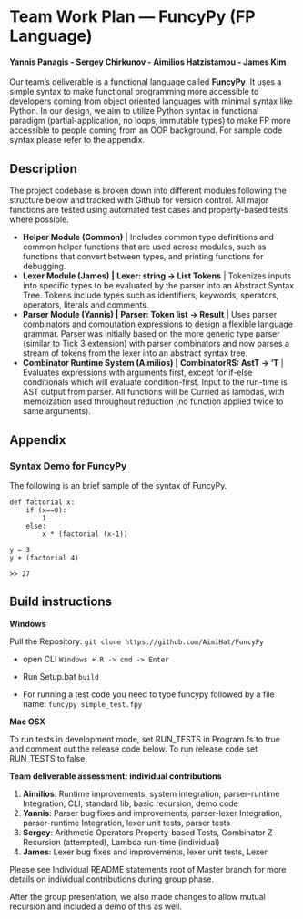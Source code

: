 # **Team Work Plan ⁠— FuncyPy (FP Language)**

#### Yannis Panagis - Sergey Chirkunov - Aimilios Hatzistamou - James Kim

Our team’s deliverable is a functional language called **FuncyPy**. It uses a simple syntax to make functional programming more accessible to developers coming from object oriented languages with minimal syntax like Python. In our design, we aim to utilize Python syntax in functional paradigm (partial-application, no loops, immutable types) to make FP more accessible to people coming from an OOP background. For sample code syntax please refer to the appendix. 

## Description

The project codebase is broken down into different modules following the structure below and tracked with Github for version control. All major functions are tested using automated test cases and property-based tests where possible.

- **Helper Module (Common)** | Includes common type definitions and common helper functions that are used across modules, such as functions that convert between types, and printing functions for debugging.
- **Lexer Module (James)** **|** **Lexer: string -> List Tokens** | Tokenizes inputs into specific types to be evaluated by the parser into an Abstract Syntax Tree. Tokens include types such as identifiers, keywords, sperators, operators, literals and comments.
- **Parser Module (Yannis) |** **Parser: Token list** **-> Result** | Uses parser combinators and computation expressions to design a flexible language grammar. Parser was initially based on the more generic type parser (similar to Tick 3 extension) with parser combinators and now parses a stream of tokens from the lexer into an abstract syntax tree.
- **Combinator Runtime System (Aimilios) |** **CombinatorRS: AstT -> ‘T** | Evaluates expressions with arguments first, except for if-else conditionals which will evaluate condition-first. Input to the run-time is AST output from parser. All functions will be Curried as lambdas, with memoization used throughout reduction (no function applied twice to same arguments).

## Appendix

### **Syntax Demo for FuncyPy**

The following is an brief sample of the syntax of FuncyPy.

```F#
def factorial x:
    if (x==0):
        1 
    else:
        x * (factorial (x-1))

y = 3
y + (factorial 4)

>> 27
```

## Build instructions

**Windows**

Pull the Repository:
```git clone https://github.com/AimiHat/FuncyPy```

- open CLI
```Windows + R -> cmd -> Enter```

- Run Setup.bat
```build```

- For running a test code you need to type funcypy followed by a file name:
```funcypy simple_test.fpy```

**Mac OSX**

To run tests in development mode, set RUN_TESTS in Program.fs to true and comment out the release code below. To run release code set RUN_TESTS to false.

**Team deliverable assessment: individual contributions**

1. **Aimilios**: Runtime improvements, system integration, parser-runtime Integration, CLI, standard lib, basic recursion, demo code
2. **Yannis**: Parser bug fixes and improvements, parser-lexer Integration, parser-runtime Integration, lexer unit tests, parser tests
3. **Sergey**: Arithmetic Operators Property-based Tests, Combinator Z Recursion (attempted), Lambda run-time (individual)
4. **James**: Lexer bug fixes and improvements, lexer unit tests, Lexer 

Please see Individual README statements root of Master branch for more details on individual contributions during group phase.

After the group presentation, we also made changes to allow mutual recursion and included a demo of this as well.
